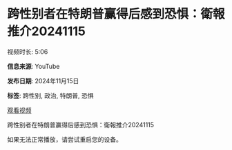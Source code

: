 # 跨性别者在特朗普赢得后感到恐惧：衛報推介20241115

视频时长: 5:06

**信息来源**: YouTube

**发布日期**: 2024年11月15日

**标签**: 跨性别, 政治, 特朗普, 恐惧

[观看视频](https://www.youtube.com/watch?v=XXXX) 

跨性别者在特朗普赢得后感到恐惧：衛報推介20241115

如果无法正常播放，请尝试重启您的设备。